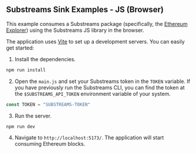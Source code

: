 ## Substreams Sink Examples - JS (Browser)

This example consumes a Substreams package (specifically, the [Ethereum Explorer](https://substreams.dev/streamingfast/ethereum-explorer/v0.1.2)) using the Substreams JS library in the browser.

The application uses [Vite](https://vitejs.dev/) to set up a development servers. You can easily get started:

1. Install the dependencies.

```bash
npm run install
```

2. Open the `main.js` and set your Substreams token in the `TOKEN` variable.
If you have previously run the Substreams CLI, you can find the token at the `$SUBSTREAMS_API_TOKEN` environment variable of your system.

```javascript
const TOKEN = "SUBSTREAMS-TOKEN"
```


3. Run the server.

```bash
npm run dev
```

4. Navigate to `http://localhost:5173/`. The application will start consuming Ethereum blocks.